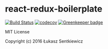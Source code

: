 # react-redux-boilerplate
[![Build Status](https://travis-ci.org/lsentkiewicz/react-redux-boilerplate.svg?branch=master)](https://travis-ci.org/lsentkiewicz/react-redux-boilerplate)
[![codecov](https://codecov.io/gh/lsentkiewicz/react-redux-boilerplate/branch/master/graph/badge.svg)](https://codecov.io/gh/lsentkiewicz/react-redux-boilerplate) [![Greenkeeper badge](https://badges.greenkeeper.io/BetterCallSky/react-redux-boilerplate.svg)](https://greenkeeper.io/)

MIT License

Copyright (c) 2016 Łukasz Sentkiewicz
